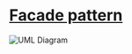 # [Facade pattern](http://www.growingwiththeweb.com/2012/12/design-pattern-facade.html)

![UML Diagram](http://2.bp.blogspot.com/-XNKspt-r3r4/UMvnbafcquI/AAAAAAAALAw/OqOstTxrtAM/s320/facade.png)